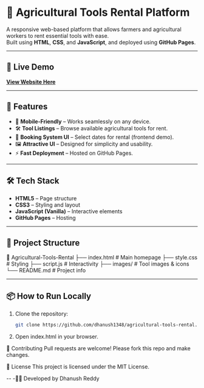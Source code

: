 # 🌾 Agricultural Tools Rental Platform

A responsive web-based platform that allows farmers and agricultural workers to rent essential tools with ease.  
Built using **HTML**, **CSS**, and **JavaScript**, and deployed using **GitHub Pages**.

---

## 🚀 Live Demo
[**View Website Here**](https://dhanush1348.github.io)

---

## 📌 Features
- 📱 **Mobile-Friendly** – Works seamlessly on any device.
- 🛠 **Tool Listings** – Browse available agricultural tools for rent.
- 📅 **Booking System UI** – Select dates for rental (frontend demo).
- 🖼 **Attractive UI** – Designed for simplicity and usability.
- ⚡ **Fast Deployment** – Hosted on GitHub Pages.

---

## 🛠 Tech Stack
- **HTML5** – Page structure  
- **CSS3** – Styling and layout  
- **JavaScript (Vanilla)** – Interactive elements  
- **GitHub Pages** – Hosting  

---

## 📂 Project Structure
📁 Agricultural-Tools-Rental
├── index.html # Main homepage
├── style.css # Styling
├── script.js # Interactivity
├── images/ # Tool images & icons
└── README.md # Project info


---

## 📦 How to Run Locally
1. Clone the repository:
   ```bash
   git clone https://github.com/dhanush1348/agricultural-tools-rental.git
2. Open index.html in your browser.

🌟 Contributing
Pull  requests are welcome! Please fork this repo and make changes.

📄 License
This project is licensed under the MIT License.


--
-👨‍💻 Developed by Dhanush Reddy
